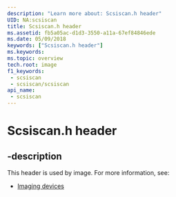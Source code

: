 ```yaml
---
description: "Learn more about: Scsiscan.h header"
UID: NA:scsiscan
title: Scsiscan.h header
ms.assetid: fb5a05ac-d1d3-3550-a11a-67ef84846ede
ms.date: 05/09/2018
keywords: ["Scsiscan.h header"]
ms.keywords: 
ms.topic: overview
tech.root: image
f1_keywords:
 - scsiscan
 - scsiscan/scsiscan
api_name:
 - scsiscan
---
```


# Scsiscan.h header


## -description

This header is used by image. For more information, see:

- [Imaging devices](../_image/index.md)

